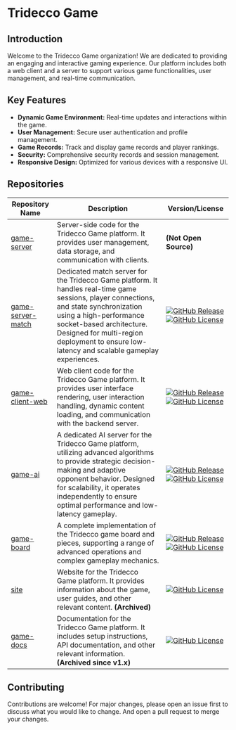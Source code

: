 # Tridecco Game

## Introduction

Welcome to the Tridecco Game organization! We are dedicated to providing an engaging and interactive gaming experience. Our platform includes both a web client and a server to support various game functionalities, user management, and real-time communication.

## Key Features

- **Dynamic Game Environment:** Real-time updates and interactions within the game.
- **User Management:** Secure user authentication and profile management.
- **Game Records:** Track and display game records and player rankings.
- **Security:** Comprehensive security records and session management.
- **Responsive Design:** Optimized for various devices with a responsive UI.

## Repositories

| Repository Name                                                    | Description                                                                                                                                                                                                                                                                                | Version/License                                                                                                                                                                                                                                                                                        |
| ------------------------------------------------------------------ | ------------------------------------------------------------------------------------------------------------------------------------------------------------------------------------------------------------------------------------------------------------------------------------------ | ------------------------------------------------------------------------------------------------------------------------------------------------------------------------------------------------------------------------------------------------------------------------------------------------------ |
| [game-server](https://github.com/tridecco/game-server)             | Server-side code for the Tridecco Game platform. It provides user management, data storage, and communication with clients.                                                                                                                                                                | **(Not Open Source)**                                                                                                                                                                                                                                                                                  |
| [game-server-match](https://github.com/tridecco/game-server-match) | Dedicated match server for the Tridecco Game platform. It handles real-time game sessions, player connections, and state synchronization using a high-performance socket-based architecture. Designed for multi-region deployment to ensure low-latency and scalable gameplay experiences. | [![GitHub Release](https://img.shields.io/github/v/release/tridecco/game-server-match)](https://github.com/tridecco/game-server-match/releases) [![GitHub License](https://img.shields.io/github/license/tridecco/game-server-match)](https://github.com/tridecco/game-server-match/blob/main/LICENSE) |
| [game-client-web](https://github.com/tridecco/game-client-web)     | Web client code for the Tridecco Game platform. It provides user interface rendering, user interaction handling, dynamic content loading, and communication with the backend server.                                                                                                       | [![GitHub Release](https://img.shields.io/github/v/release/tridecco/game-client-web)](https://github.com/tridecco/game-client-web/releases) [![GitHub License](https://img.shields.io/github/license/tridecco/game-client-web)](https://github.com/tridecco/game-client-web/blob/main/LICENSE)         |
| [game-ai](https://github.com/tridecco/game-ai)                     | A dedicated AI server for the Tridecco Game platform, utilizing advanced algorithms to provide strategic decision-making and adaptive opponent behavior. Designed for scalability, it operates independently to ensure optimal performance and low-latency gameplay.                       | [![GitHub Release](https://img.shields.io/github/v/release/tridecco/game-ai)](https://github.com/tridecco/game-ai/releases) [![GitHub License](https://img.shields.io/github/license/tridecco/game-ai)](https://github.com/tridecco/game-ai/blob/main/LICENSE)                                         |
| [game-board](https://github.com/tridecco/game-board)               | A complete implementation of the Tridecco game board and pieces, supporting a range of advanced operations and complex gameplay mechanics.                                                                                                                                                 | [![GitHub Release](https://img.shields.io/github/v/release/tridecco/game-board)](https://github.com/tridecco/game-board/releases) [![GitHub License](https://img.shields.io/github/license/tridecco/game-board)](https://github.com/tridecco/game-board/blob/main/LICENSE)                             |
| [site](https://github.com/tridecco/site)                           | Website for the Tridecco Game platform. It provides information about the game, user guides, and other relevant content. **(Archived)**                                                                                                                                                    | [![GitHub License](https://img.shields.io/github/license/tridecco/site)](https://github.com/tridecco/site/blob/main/LICENSE)                                                                                                                                                                           |
| [game-docs](https://github.com/tridecco/game-docs)                 | Documentation for the Tridecco Game platform. It includes setup instructions, API documentation, and other relevant information. **(Archived since v1.x)**                                                                                                                                 | [![GitHub License](https://img.shields.io/github/license/tridecco/game-docs)](https://github.com/tridecco/game-docs/blob/main/LICENSE)                                                                                                                                                                 |

## Contributing

Contributions are welcome! For major changes, please open an issue first to discuss what you would like to change. And open a pull request to merge your changes.
